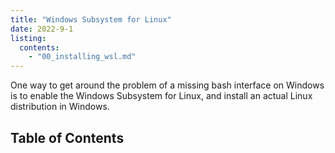 ```yaml
---
title: "Windows Subsystem for Linux"
date: 2022-9-1
listing:
  contents:
    - "00_installing_wsl.md"
---
```


One way to get around the problem of a missing bash interface on Windows is to enable the Windows Subsystem for Linux, and install an actual Linux distribution in Windows.

## Table of Contents

